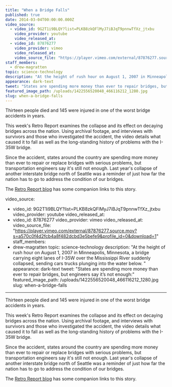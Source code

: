 ```yaml
---
title: "When a Bridge Falls"
published: true
date: 2014-03-04T00:00:00.000Z
video_source:
  - video_id: 9G2T1i9BLQY?list=PLKB8zkQFlMyJ7iBJqT9pnnwTfXz_jtxbu
    video_provider: youtube
    video_released_at:
  - video_id: 87876277
    video_provider: vimeo
    video_released_at:
    video_source_file: "https://player.vimeo.com/external/87876277.source.mov?s=a570c0f4d2fcb4a8f482dcbd3e5befe9&profile_id=0&download=1"
staff_members:
  - drew-magratten
topic: science-technology
description: "At the height of rush hour on August 1, 2007 in Minneapolis, Minnesota, a bridge carrying eight lanes of I-35W over the Mississippi River suddenly collapsed, sending cars trucks plunging into the water below. "
appearance: dark-text
tweet: "States are spending more money than ever to repair bridges, but engineers say it’s not enough:"
featured_image_path: /uploads/1422556520048_466116212_1280.jpg
slug: when-a-bridge-falls
---
```


Thirteen people died and 145 were injured in one of the worst bridge accidents in years.

This week's Retro Report examines the collapse and its effect on decaying bridges across the nation. Using archival footage, and interviews with survivors and those who investigated the accident, the video details what caused it to fall as well as the long-standing history of problems with the I-35W bridge.

Since the accident, states around the country are spending more money than ever to repair or replace bridges with serious problems, but transportation engineers say it's still not enough. Last year's collapse of another interstate bridge north of Seattle was a reminder of just how far the nation has to go to address the condition of our bridges.

The [Retro Report blog](http://blog.retroreport.org/post/78438840642/companion-links-for-when-a-bridge-falls) has some companion links to this story.

video_source:
  - video_id: 9G2T1i9BLQY?list=PLKB8zkQFlMyJ7iBJqT9pnnwTfXz_jtxbu
    video_provider: youtube
    video_released_at:
  - video_id: 87876277
    video_provider: vimeo
    video_released_at:
    video_source_file: "https://player.vimeo.com/external/87876277.source.mov?s=a570c0f4d2fcb4a8f482dcbd3e5befe9&profile_id=0&download=1"
staff_members:
  - drew-magratten
topic: science-technology
description: "At the height of rush hour on August 1, 2007 in Minneapolis, Minnesota, a bridge carrying eight lanes of I-35W over the Mississippi River suddenly collapsed, sending cars trucks plunging into the water below. "
appearance: dark-text
tweet: "States are spending more money than ever to repair bridges, but engineers say it’s not enough:"
featured_image_path: /uploads/1422556520048_466116212_1280.jpg
slug: when-a-bridge-falls
---

Thirteen people died and 145 were injured in one of the worst bridge accidents in years.

This week's Retro Report examines the collapse and its effect on decaying bridges across the nation. Using archival footage, and interviews with survivors and those who investigated the accident, the video details what caused it to fall as well as the long-standing history of problems with the I-35W bridge.

Since the accident, states around the country are spending more money than ever to repair or replace bridges with serious problems, but transportation engineers say it's still not enough. Last year's collapse of another interstate bridge north of Seattle was a reminder of just how far the nation has to go to address the condition of our bridges.

The [Retro Report blog](http://blog.retroreport.org/post/78438840642/companion-links-for-when-a-bridge-falls) has some companion links to this story.

